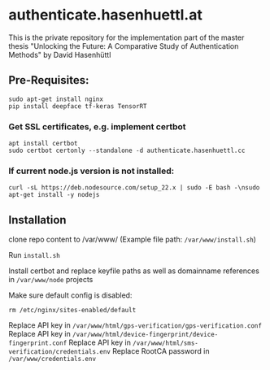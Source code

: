 # authenticate.hasenhuettl.at
This is the private repository for the implementation part of the master thesis "Unlocking the Future: A Comparative Study of Authentication Methods" by David Hasenhüttl

## Pre-Requisites:
```
sudo apt-get install nginx
pip install deepface tf-keras TensorRT
```

### Get SSL certificates, e.g. implement certbot
```
apt install certbot
sudo certbot certonly --standalone -d authenticate.hasenhuettl.cc
```

### If current node.js version is not installed:
```
curl -sL https://deb.nodesource.com/setup_22.x | sudo -E bash -\nsudo apt-get install -y nodejs
```


## Installation

clone repo content to /var/www/ (Example file path: `/var/www/install.sh`)

Run `install.sh`

Install certbot and replace keyfile paths as well as domainname references in `/var/www/node` projects

Make sure default config is disabled:
```
rm /etc/nginx/sites-enabled/default
```

Replace API key in `/var/www/html/gps-verification/gps-verification.conf`
Replace API key in `/var/www/html/device-fingerprint/device-fingerprint.conf`
Replace API key in `/var/www/html/sms-verification/credentials.env`
Replace RootCA password in `/var/www/credentials.env`


